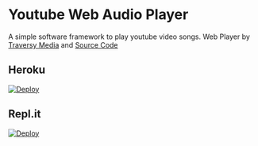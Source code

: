 # Youtube Web Audio Player
<p>A simple software framework to play youtube video songs. Web Player by <a href="https://www.youtube.com/channel/UC29ju8bIPH5as8OGnQzwJyA">Traversy Media</a> and <a href="https://github.com/bradtraversy/vanillawebprojects/tree/master/music-player">Source Code</a></p>

## Heroku
<a href="https://heroku.com/deploy">
  <img src="https://www.herokucdn.com/deploy/button.svg" alt="Deploy">
</a>

## Repl.it
<a href="https://repl.it/github/youtube-py/webtube">
  <img src="https://repl.it/badge/github/youtube-py/webtube" alt="Deploy">
</a>
